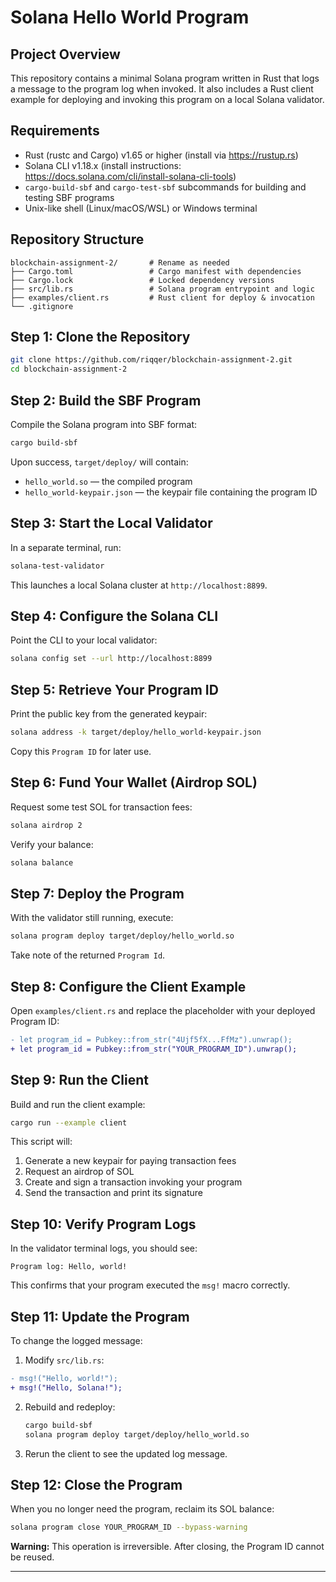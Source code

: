 # Solana Hello World Program

## Project Overview

This repository contains a minimal Solana program written in Rust that logs a message to the program log when invoked. It also includes a Rust client example for deploying and invoking this program on a local Solana validator.

## Requirements

- Rust (rustc and Cargo) v1.65 or higher (install via https://rustup.rs)
- Solana CLI v1.18.x (install instructions: https://docs.solana.com/cli/install-solana-cli-tools)
- `cargo-build-sbf` and `cargo-test-sbf` subcommands for building and testing SBF programs
- Unix-like shell (Linux/macOS/WSL) or Windows terminal

## Repository Structure

```text
blockchain-assignment-2/       # Rename as needed
├── Cargo.toml                 # Cargo manifest with dependencies
├── Cargo.lock                 # Locked dependency versions
├── src/lib.rs                 # Solana program entrypoint and logic
├── examples/client.rs         # Rust client for deploy & invocation
└── .gitignore
```

## Step 1: Clone the Repository

```bash
git clone https://github.com/riqqer/blockchain-assignment-2.git
cd blockchain-assignment-2
```

## Step 2: Build the SBF Program

Compile the Solana program into SBF format:

```bash
cargo build-sbf
```

Upon success, `target/deploy/` will contain:

- `hello_world.so` — the compiled program
- `hello_world-keypair.json` — the keypair file containing the program ID

## Step 3: Start the Local Validator

In a separate terminal, run:

```bash
solana-test-validator
```

This launches a local Solana cluster at `http://localhost:8899`.

## Step 4: Configure the Solana CLI

Point the CLI to your local validator:

```bash
solana config set --url http://localhost:8899
```

## Step 5: Retrieve Your Program ID

Print the public key from the generated keypair:

```bash
solana address -k target/deploy/hello_world-keypair.json
```

Copy this `Program ID` for later use.

## Step 6: Fund Your Wallet (Airdrop SOL)

Request some test SOL for transaction fees:

```bash
solana airdrop 2
```

Verify your balance:

```bash
solana balance
```

## Step 7: Deploy the Program

With the validator still running, execute:

```bash
solana program deploy target/deploy/hello_world.so
```

Take note of the returned `Program Id`.

## Step 8: Configure the Client Example

Open `examples/client.rs` and replace the placeholder with your deployed Program ID:

```diff
- let program_id = Pubkey::from_str("4Ujf5fX...FfMz").unwrap();
+ let program_id = Pubkey::from_str("YOUR_PROGRAM_ID").unwrap();
```

## Step 9: Run the Client

Build and run the client example:

```bash
cargo run --example client
```

This script will:

1. Generate a new keypair for paying transaction fees
2. Request an airdrop of SOL
3. Create and sign a transaction invoking your program
4. Send the transaction and print its signature

## Step 10: Verify Program Logs

In the validator terminal logs, you should see:

```
Program log: Hello, world!
```

This confirms that your program executed the `msg!` macro correctly.

## Step 11: Update the Program

To change the logged message:

1. Modify `src/lib.rs`:
  ```diff
  - msg!("Hello, world!");
  + msg!("Hello, Solana!");
  ```
2. Rebuild and redeploy:
   ```bash
   cargo build-sbf
   solana program deploy target/deploy/hello_world.so
   ```
3. Rerun the client to see the updated log message.

## Step 12: Close the Program

When you no longer need the program, reclaim its SOL balance:

```bash
solana program close YOUR_PROGRAM_ID --bypass-warning
```

**Warning:** This operation is irreversible. After closing, the Program ID cannot be reused.

---
